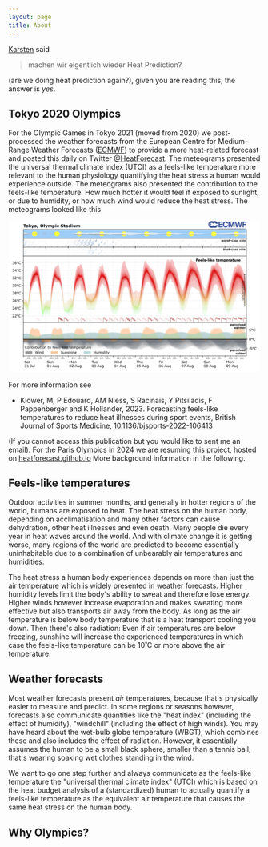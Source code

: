 ```yaml
---
layout: page
title: About
---
```


[Karsten](https://www.medicalschool-hamburg.de/ueber-uns/team/team-fakultaet-medizin/karsten-hollander/)
said

> machen wir eigentlich wieder Heat Prediction?

(are we doing heat prediction again?), given you are reading this, the answer is *yes*.

## Tokyo 2020 Olympics

For the Olympic Games in Tokyo 2021 (moved from 2020) we post-processed the weather
forecasts from the European Centre for Medium-Range Weather Forecasts ([ECMWF](https://ecmwf.int))
to provide a more heat-related forecast and posted this daily on Twitter
[@HeatForecast](https://twitter.com/HeatForecast). The meteograms presented
the universal thermal climate index (UTCI) as a feels-like temperature more 
relevant to the human physiology quantifying the heat stress a human would experience
outside. The meteograms also presented the contribution to the feels-like
temperature. How much hotter it would feel if exposed to sunlight, or due to humidity,
or how much wind would reduce the heat stress. The meteograms looked like this

![Example meteogram](images/tokyo_heatforecast.jpg)

For more information see

- Klöwer, M, P Edouard, AM Niess, S Racinais, Y Pitsiladis, F Pappenberger and K Hollander, 2023. Forecasting feels-like temperatures to reduce heat illnesses during sport events, British Journal of Sports Medicine, [10.1136/bjsports-2022-106413](http://dx.doi.org/10.1136/bjsports-2022-106413)

(If you cannot access this publication but you would like to sent me an email).
For the Paris Olympics in 2024 we are resuming this project, hosted on
[heatforecast.github.io](https://heatforecast.github.io)
More background information in the following.

## Feels-like temperatures

Outdoor activities in summer months, and generally in hotter regions of the world, humans
are exposed to heat. The heat stress on the human body, depending on acclimatisation
and many other factors can cause dehydration, other heat illnesses and even death.
Many people die every year in heat waves around the world. And with climate change it is
getting worse, many regions of the world are predicted to become essentially
uninhabitable due to a combination of unbearably air temperatures and humidities.

The heat stress a human body experiences depends on more than just the air temperature
which is widely presented in weather forecasts. Higher humidity levels limit the body's
ability to sweat and therefore lose energy. Higher winds however increase evaporation
and makes sweating more effective but also transports air away from the body.
As long as the air temperature is below body temperature that is a heat transport
cooling you down. Then there's also radiation: Even if air temperatures are below
freezing, sunshine will increase the experienced temperatures in which case the
feels-like temperature can be 10˚C or more above the air temperature.

## Weather forecasts

Most weather forecasts present *air* temperatures, because that's physically easier to
measure and predict. In some regions or seasons however, forecasts also communicate
quantities like the "heat index" (including the effect of humidity), "windchill" 
(including the effect of high winds). You may have heard about the
wet-bulb globe temperature (WBGT), which combines these and also includes the
effect of radiation. However, it essentially assumes the human to be a
small black sphere, smaller than a tennis ball, that's wearing soaking wet clothes
standing in the wind.

We want to go one step further and always communicate as the feels-like temperature
the "universal thermal climate index" (UTCI) which is based on the heat budget
analysis of a (standardized) human to actually quantify a feels-like temperature
as the equivalent air temperature that causes the same heat stress on the human body.

## Why Olympics?


